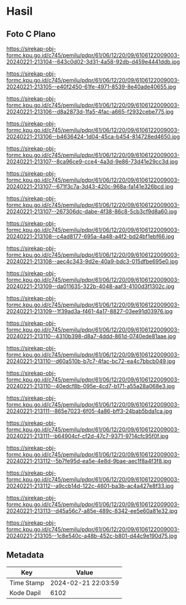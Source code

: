 # Hasil

## Foto C Plano

https://sirekap-obj-formc.kpu.go.id/c745/pemilu/pdpr/61/06/12/20/09/6106122009003-20240221-213104--643c0d02-3d31-4a58-92db-d459e4441ddb.jpg

https://sirekap-obj-formc.kpu.go.id/c745/pemilu/pdpr/61/06/12/20/09/6106122009003-20240221-213105--e40f2450-61fe-4971-8539-8e40ade40655.jpg

https://sirekap-obj-formc.kpu.go.id/c745/pemilu/pdpr/61/06/12/20/09/6106122009003-20240221-213106--d8a2873d-1fa5-4fac-a665-f2932cebe775.jpg

https://sirekap-obj-formc.kpu.go.id/c745/pemilu/pdpr/61/06/12/20/09/6106122009003-20240221-213106--b4636424-1d04-45ca-b454-814728ed4650.jpg

https://sirekap-obj-formc.kpu.go.id/c745/pemilu/pdpr/61/06/12/20/09/6106122009003-20240221-213107--8ca96ce9-cce4-4a3d-9e86-73d41e29cc3d.jpg

https://sirekap-obj-formc.kpu.go.id/c745/pemilu/pdpr/61/06/12/20/09/6106122009003-20240221-213107--671f3c7a-3d43-420c-968a-fa141e326bcd.jpg

https://sirekap-obj-formc.kpu.go.id/c745/pemilu/pdpr/61/06/12/20/09/6106122009003-20240221-213107--267306dc-dabe-4f38-86c8-5cb3cf9d8a60.jpg

https://sirekap-obj-formc.kpu.go.id/c745/pemilu/pdpr/61/06/12/20/09/6106122009003-20240221-213108--c4ad8177-695a-4a48-a4f2-bd24bf1ebf66.jpg

https://sirekap-obj-formc.kpu.go.id/c745/pemilu/pdpr/61/06/12/20/09/6106122009003-20240221-213108--aec4c343-9d2e-40a9-bdc3-015dfbe695e0.jpg

https://sirekap-obj-formc.kpu.go.id/c745/pemilu/pdpr/61/06/12/20/09/6106122009003-20240221-213109--da011635-322b-4048-aaf3-4100d3f1302c.jpg

https://sirekap-obj-formc.kpu.go.id/c745/pemilu/pdpr/61/06/12/20/09/6106122009003-20240221-213109--1f39ad3a-f461-4a17-8827-03ee91d03976.jpg

https://sirekap-obj-formc.kpu.go.id/c745/pemilu/pdpr/61/06/12/20/09/6106122009003-20240221-213110--4310b398-d8a7-4ddd-861d-0740ede81aae.jpg

https://sirekap-obj-formc.kpu.go.id/c745/pemilu/pdpr/61/06/12/20/09/6106122009003-20240221-213110--d60a510b-b7c7-4fac-bc72-ea4c7bbcb049.jpg

https://sirekap-obj-formc.kpu.go.id/c745/pemilu/pdpr/61/06/12/20/09/6106122009003-20240221-213110--40edcf8b-095e-4cd7-b171-a55a28a068e3.jpg

https://sirekap-obj-formc.kpu.go.id/c745/pemilu/pdpr/61/06/12/20/09/6106122009003-20240221-213111--865e7023-6f05-4a86-bff3-24bab5bda1ca.jpg

https://sirekap-obj-formc.kpu.go.id/c745/pemilu/pdpr/61/06/12/20/09/6106122009003-20240221-213111--b64904cf-cf2d-47c7-9371-9714cfc95f0f.jpg

https://sirekap-obj-formc.kpu.go.id/c745/pemilu/pdpr/61/06/12/20/09/6106122009003-20240221-213112--5b7fe95d-ea5e-4e8d-9bae-aec1f8a4f3f8.jpg

https://sirekap-obj-formc.kpu.go.id/c745/pemilu/pdpr/61/06/12/20/09/6106122009003-20240221-213112--a9ccb14d-122c-4601-ba3b-ac4a427e8f33.jpg

https://sirekap-obj-formc.kpu.go.id/c745/pemilu/pdpr/61/06/12/20/09/6106122009003-20240221-213113--d45a56c7-a85e-489c-8342-ee5e60a81e32.jpg

https://sirekap-obj-formc.kpu.go.id/c745/pemilu/pdpr/61/06/12/20/09/6106122009003-20240221-213105--1c8e540c-a48b-452c-b801-d44c9e190d75.jpg


## Metadata

| Key        | Value               |
| ---------- | ------------------- |
| Time Stamp | 2024-02-21 22:03:59 |
| Kode Dapil | 6102                |



